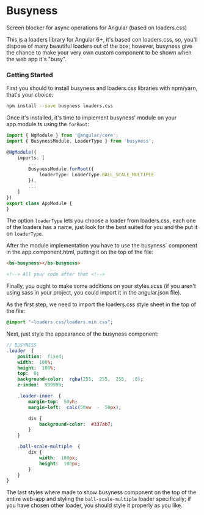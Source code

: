 # Busyness

Screen blocker for async operations for Angular (based on loaders.css)

This is a loaders library for Angular 6+, it's based con loaders.css, so, you'll dispose of many beautiful loaders out of the box; however, busyness give the chance to make your very own custom component to be shown when the web app it's "busy".

### Getting Started

First you should to install busyness and loaders.css libraries with npm/yarn, that's your choice:

```bash
npm install --save busyness loaders.css
```

Once it's installed, it's time to implement busyness' module on your app.module.ts using the ``forRoot``:

```ts
import { NgModule } from '@angular/core';
import { BusynessModule, LoaderType } from 'busyness';

@NgModule({
	imports: [
		...
		BusynessModule.forRoot({
			loaderType: LoaderType.BALL_SCALE_MULTIPLE
		}),
		...
	]
})
export class AppModule {
}
```

The option ``loaderType`` lets you choose a loader from loaders.css, each one of the loaders has a name, just look for the best suited for you and the put it on ``loaderType``.

After the module implementation you have to use the busyness` component in the app.component.html, putting it on the top of the file:

```html
<bs-busyness></bs-busyness>

<!--> All your code after that <!-->
```

Finally, you ought to make some additions on your styles.scss (if you aren't using sass in your project, you could import it in the angular.json file).

As the first step, we need to import the loaders.css style sheet in the top of the file:

```sass
@import "~loaders.css/loaders.min.css";
```

Next, just style the appearance of the busyness component:

```sass
// BUSYNESS
.loader  {
	position:  fixed;
	width:  100%;
	height:  100%;
	top:  0;
	background-color:  rgba(255,  255,  255,  .8);
	z-index:  999999;

	.loader-inner  {
		margin-top:  50vh;
		margin-left:  calc(50vw  -  50px);

		div {
			background-color:  #337ab7;
		}
	}

	.ball-scale-multiple  {
		div {
			width:  100px;
			height:  100px;
		}
	}
}
```

The last styles where made to show busyness component on the top of the entire web-app and styling the ``ball-scale-multiple`` loader specifically; if you have chosen other loader, you should style it properly as you like.